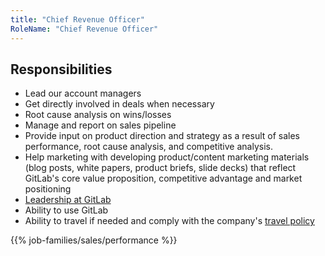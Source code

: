 ```yaml
---
title: "Chief Revenue Officer"
RoleName: "Chief Revenue Officer"
---
```


## Responsibilities

- Lead our account managers
- Get directly involved in deals when necessary
- Root cause analysis on wins/losses
- Manage and report on sales pipeline
- Provide input on product direction and strategy as a result of sales
  performance, root cause analysis, and competitive analysis.
- Help marketing with developing product/content marketing materials (blog
  posts, white papers, product briefs, slide decks) that reflect GitLab's core
  value proposition, competitive advantage and market positioning
- [Leadership at GitLab](/handbook/company/structure/#e-group)
- Ability to use GitLab
- Ability to travel if needed and comply with the company's [travel policy](/handbook/travel/)

{{% job-families/sales/performance %}}
